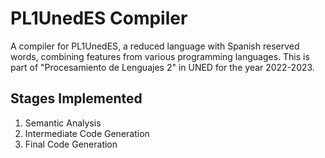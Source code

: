 # PL1UnedES Compiler

A compiler for PL1UnedES, a reduced language with Spanish reserved words, combining features from various programming languages. This is part of "Procesamiento de Lenguajes 2" in UNED for the year 2022-2023.

## Stages Implemented
1. Semantic Analysis
2. Intermediate Code Generation
3. Final Code Generation

